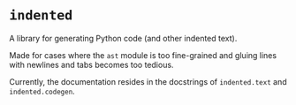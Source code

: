 # `indented`
A library for generating Python code (and other indented text).

Made for cases where the `ast` module is too fine-grained
and gluing lines with newlines and tabs becomes too tedious.

Currently, the documentation resides in the docstrings of `indented.text` and `indented.codegen`.

